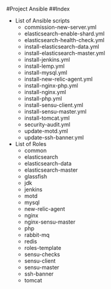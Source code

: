 #Project Ansible
##Index
+ List of Ansible scripts
    - commission-new-server.yml
    - elasticsearch-enable-shard.yml
    - elasticsearch-health-check.yml
    - install-elasticsearch-data.yml
    - install-elasticsearch-master.yml
    - install-jenkins.yml
    - install-lemp.yml
    - install-mysql.yml
    - install-new-relic-agent.yml
    - install-nginx-php.yml
    - install-nginx.yml
    - install-php.yml
    - install-sensu-client.yml
    - install-sensu-master.yml
    - install-tomcat.yml
    - security-audit.yml
    - update-motd.yml
    - update-ssh-banner.yml
+ List of Roles
    - common
    - elasticsearch
    - elasticsearch-data
    - elasticsearch-master
    - glassfish
    - jdk
    - jenkins
    - motd
    - mysql
    - new-relic-agent
    - nginx
    - nginx-sensu-master
    - php
    - rabbit-mq
    - redis
    - roles-template
    - sensu-checks
    - sensu-client
    - sensu-master
    - ssh-banner
    - tomcat

